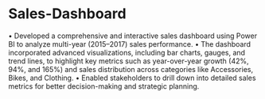 # Sales-Dashboard
•	Developed a comprehensive and interactive sales dashboard using Power BI to analyze multi-year (2015–2017) sales performance. 
•	The dashboard incorporated advanced visualizations, including bar charts, gauges, and trend lines, to highlight key metrics such as year-over-year growth (42%, 94%, and 165%) and sales distribution across categories like Accessories, Bikes, and Clothing. 
•	Enabled stakeholders to drill down into detailed sales metrics for better decision-making and strategic planning.
